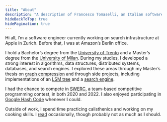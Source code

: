 ```yaml
---
title: "About"
description: "A description of Francesco Tomaselli, an Italian software engineer."
hideBackToTop: true
hidePagination: true
---
```


Hi all, I’m a software engineer currently working on search infrastructure at Apple in Zurich. Before that, I was at Amazon’s Berlin office.

I hold a Bachelor’s degree from the [University of Trento](https://www.unitn.it/) and a Master’s degree from the [University of Milan](https://www.unimi.it/). During my studies, I developed a strong interest in algorithms, data structures, distributed systems, databases, and search engines. I explored these areas through my Master’s thesis on [graph compression](https://github.com/tomfran/ANS-Graph-compression) and through side projects, including implementations of an [LSM tree](https://github.com/tomfran/LSM-Tree) and a [search engine](https://github.com/tomfran/search-rs).

I had the chance to compete in [SWERC](https://swerc.eu/), a team-based competitive programming contest, in both 2020 and 2022. I also enjoyed participating in [Google Hash Code](https://en.wikipedia.org/wiki/Hash_Code_(programming_competition)) whenever I could.

Outside of work, I spend time practicing calisthenics and working on my cooking skills. I [read](/library) occasionally, though probably not as much as I should.